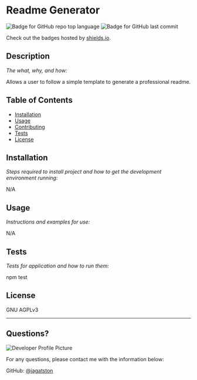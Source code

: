 # Readme Generator
  ![Badge for GitHub repo top language](https://img.shields.io/github/languages/top/jagatston/readme-generator?style=flat&logo=appveyor) ![Badge for GitHub last commit](https://img.shields.io/github/last-commit/jagatston/readme-generator?style=flat&logo=appveyor)
  
  Check out the badges hosted by [shields.io](https://shields.io/).
  
  
  ## Description 
  
  *The what, why, and how:* 
  
  Allows a user to follow a simple template to generate a professional readme.
  ## Table of Contents
  * [Installation](#installation)
  * [Usage](#usage)
  * [Contributing](#contributing)
  * [Tests](#tests)
  * [License](#license)
  
  ## Installation
  
  *Steps required to install project and how to get the development environment running:*
  
  N/A
  
  ## Usage 
  
  *Instructions and examples for use:*
  
  N/A
  
  ## Tests
  
  *Tests for application and how to run them:*
  
  npm test
  
  ## License
  
  GNU AGPLv3
  
  ---
  
  ## Questions?
  
  ![Developer Profile Picture](https://avatars.githubusercontent.com/u/80179565?v=4) 
  
  For any questions, please contact me with the information below:
 
  GitHub: [@jagatston](https://api.github.com/users/jagatston)
  